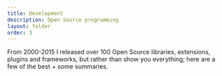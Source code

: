```yaml
---
title: Development
description: Open Source programming
layout: folder
order: 3
---
```


From 2000-2015 I released over 100 Open Source libraries, extensions, plugins and frameworks, but rather than show you everything; here are a few of the best + some summaries.
